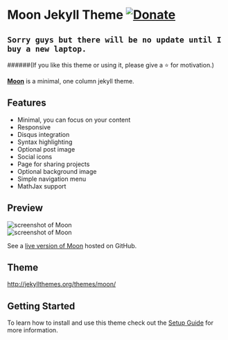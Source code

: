 # Moon Jekyll Theme [![Donate](https://img.shields.io/badge/paypal-donate-blue.svg)](https://www.paypal.me/taylantatli/0usd)  

## `Sorry guys but there will be no update until I buy a new laptop.`

######(If you like this theme or using it, please give a :star: for motivation.)

**[Moon](https://taylantatli.github.io/Moon)** is a minimal, one column jekyll theme.

## Features
* Minimal, you can focus on your content
* Responsive
* Disqus integration
* Syntax highlighting
* Optional post image
* Social icons
* Page for sharing projects
* Optional background image
* Simple navigation menu
* MathJax support

## Preview

![screenshot of Moon](https://cloud.githubusercontent.com/assets/754514/14509720/61c61058-01d6-11e6-93ab-0918515ecd56.png)    
![screenshot of Moon](https://cloud.githubusercontent.com/assets/754514/14509716/61ac6c8e-01d6-11e6-879f-8308883de790.png)

See a [live version of Moon](https://taylantatli.github.io/Moon) hosted on GitHub.
## Theme
http://jekyllthemes.org/themes/moon/

## Getting Started

To learn how to install and use this theme check out the [Setup Guide](https://taylantatli.github.io/Moon/moon-theme/) for more information.
